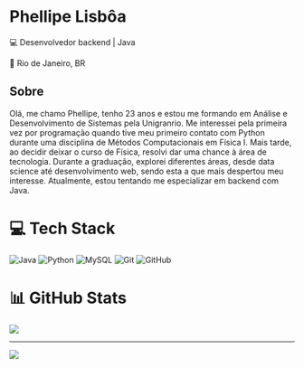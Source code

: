 # Phellipe Lisbôa

💻 Desenvolvedor backend | Java

🚩 Rio de Janeiro, BR

## Sobre

Olá, me chamo Phellipe, tenho 23 anos e estou me formando em Análise e Desenvolvimento de Sistemas pela Unigranrio. Me interessei pela primeira vez por programação quando tive meu primeiro contato com Python durante uma disciplina de Métodos Computacionais em Física I. Mais tarde, ao decidir deixar o curso de Física, resolvi dar uma chance à área de tecnologia. Durante a graduação, explorei diferentes áreas, desde data science até desenvolvimento web, sendo esta a que mais despertou meu interesse. Atualmente, estou tentando me especializar em backend com Java.


# 💻 Tech Stack
![Java](https://img.shields.io/badge/java-%23ED8B00.svg?style=for-the-badge&logo=openjdk&logoColor=white)
![Python](https://img.shields.io/badge/python-3670A0?style=for-the-badge&logo=python&logoColor=ffdd54)
![MySQL](https://img.shields.io/badge/mysql-%2300f.svg?style=for-the-badge&logo=mysql&logoColor=white)
![Git](https://img.shields.io/badge/GIT-E44C30?style=for-the-badge&logo=git&logoColor=white)
![GitHub](https://img.shields.io/badge/GitHub-100000?style=for-the-badge&logo=github&logoColor=white)

# 📊 GitHub Stats
![](https://github-readme-stats.vercel.app/api?username=PhellipeLisboa&theme=dracula&hide_border=false&include_all_commits=true&count_private=false)<br/>


---
[![](https://visitcount.itsvg.in/api?id=PhellipeLisboa&icon=0&color=11)](https://visitcount.itsvg.in)

<!-- Proudly created with GPRM ( https://gprm.itsvg.in ) -->
